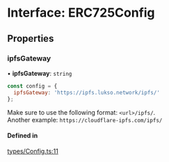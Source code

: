 # Interface: ERC725Config

## Properties

### ipfsGateway

• **ipfsGateway**: `string`

```js title=Example
const config = {
  ipfsGateway: 'https://ipfs.lukso.network/ipfs/'
};
```
Make sure to use the following format: `<url>/ipfs/`.<br/>
Another example: `https://cloudflare-ipfs.com/ipfs/`

#### Defined in

[types/Config.ts:11](https://github.com/ERC725Alliance/erc725.js/blob/51bcfc7/src/types/Config.ts#L11)
